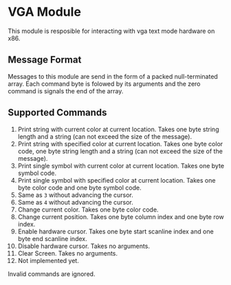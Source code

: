 VGA Module
==========

This module is resposible for interacting with vga text mode hardware on x86.

Message Format
--------------

Messages to this module are send in the form of a packed null-terminated array.
Each command byte is folowed by its arguments and the zero command is signals
the end of the array.

Supported Commands
------------------

1.  Print string with current color at current location. Takes one byte string length and a string (can not exceed the size of the message).
2.  Print string with specified color at current location. Takes one byte color code, one byte string length and a string (can not exceed the size of the message).
3.  Print single symbol with current color at current location. Takes one byte symbol code.
4.  Print single symbol with specified color at current location. Takes one byte color code and one byte symbol code.
5.  Same as `3` without advancing the cursor.
6.  Same as `4` without advancing the cursor.
7.  Change current color. Takes one byte color code.
8.  Change current position. Takes one byte column index and one byte row index.
9.  Enable hardware cursor. Takes one byte start scanline index and one byte end scanline index.
10. Disable hardware cursor. Takes no arguments.
11. Clear Screen. Takes no arguments.
12. Not implemented yet.

Invalid commands are ignored.

